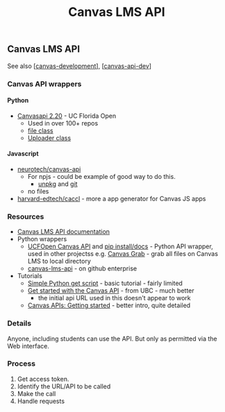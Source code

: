 ﻿---
backlinks:
- title: Design
  url: /sense/Design/design.html
- title: Canvas resources
  url: /sense/Design/canvas/canvas-resources.html
title: '# Canvas LMS API'
---
## Canvas LMS API

See also [[canvas-development]], [[canvas-api-dev]]

### Canvas API wrappers

#### Python

- [Canvasapi 2.20](https://pypi.org/project/canvasapi/) - UC Florida Open
    - Used in over 100+ repos
    - [file class](https://github.com/ucfopen/canvasapi/blob/develop/canvasapi/file.py) 
    - [Uploader class](https://github.com/ucfopen/canvasapi/blob/develop/canvasapi/upload.py)

#### Javascript

- [neurotech/canvas-api](https://github.com/ucfopen/canvasapi/blob/develop/canvasapi/file.py)
    - For npjs - could be example of good way to do this.
        - [unpkg](https://unpkg.com/browse/canvas-api@3.6.0/) and [git](https://github.com/neurotech/canvas-api)
    - no files
- [harvard-edtech/caccl](https://github.com/harvard-edtech/caccl) - more a app generator for Canvas JS apps


### Resources

- [Canvas LMS API documentation](https://canvas.instructure.com/doc/api/)
- Python wrappers
    - [UCFOpen Canvas API](https://github.com/ucfopen/canvasapi) and [pip install/docs](https://canvasapi.readthedocs.io/en/stable/getting-started.html) - Python API wrapper, used in other projectss e.g. [Canvas Grab](https://github.com/skyzh/canvas_grab) - grab all files on Canvas LMS to local directory
    - [canvas-lms-api](https://pypi.org/project/canvas-lms-api/) - on github enterprise
- Tutorials
    - [Simple Python get script](https://community.canvaslms.com/t5/Canvas-Developers-Group/A-Simple-Python-GET-Script/ba-p/273742) - basic tutorial - fairly limited
    - [Get started with the Canvas API](https://learninganalytics.ubc.ca/for-students/canvas-api/) - from UBC - much better
        - the initial api URL used in this doesn't appear to work    
    - [Canvas APIs: Getting started](https://community.canvaslms.com/t5/Canvas-Developers-Group/Canvas-APIs-Getting-started-the-practical-ins-and-outs-gotchas/ba-p/263685) - better intro, quite detailed

### Details

Anyone, including students can use the API. But only as permitted via the Web interface.

### Process

1. Get access token.
2. Identify the URL/API to be called
3. Make the call
4. Handle requests


[//begin]: # "Autogenerated link references for markdown compatibility"
[canvas-development]: canvas-development "Canvas Development"
[canvas-api-dev]: canvas-api-dev "Canvas API dev"
[//end]: # "Autogenerated link references"
